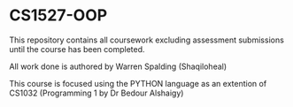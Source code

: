 # CS1527-OOP

This repository contains all coursework excluding assessment submissions until the course has been completed.

All work done is authored by Warren Spalding (Shaqiloheal)

This course is focused using the PYTHON language as an extention of CS1032 (Programming 1 by Dr Bedour Alshaigy)
